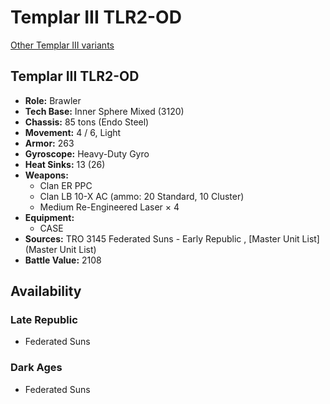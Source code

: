 # Templar III TLR2-OD 

[Other Templar III variants](../templar_iii.md) 

## Templar III TLR2-OD 

- **Role:** Brawler 
- **Tech Base:** Inner Sphere Mixed (3120) 
- **Chassis:** 85 tons (Endo Steel) 
- **Movement:** 4 / 6, Light 
- **Armor:** 263 
- **Gyroscope:** Heavy-Duty Gyro 
- **Heat Sinks:** 13 (26) 
- **Weapons:** 
  - Clan ER PPC 
  - Clan LB 10-X AC (ammo: 20 Standard, 10 Cluster) 
  - Medium Re-Engineered Laser × 4 
- **Equipment:** 
  - CASE 
- **Sources:** TRO 3145 Federated Suns - Early Republic , [Master Unit List](Master Unit List) 
- **Battle Value:** 2108 

## Availability 

### Late Republic 

- Federated Suns 

### Dark Ages 

- Federated Suns 

